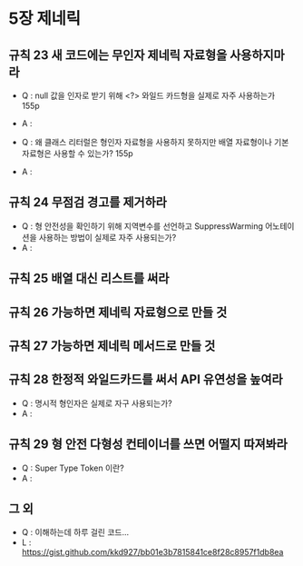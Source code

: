# 5장 제네릭

## 규칙 23 새 코드에는 무인자 제네릭 자료형을 사용하지마라

* Q : null 값을 인자로 받기 위해 <?> 와일드 카드형을 실제로 자주 사용하는가 155p
* A :

* Q : 왜 클래스 리터럴은 형인자 자료형을 사용하지 못하지만 배열 자료형이나 기본 자료형은 사용할 수 있는가? 155p
* A : 

## 규칙 24 무점검 경고를 제거하라

* Q : 형 안전성을 확인하기 위해 지역변수를 선언하고 SuppressWarming 어노테이션을 사용하는 방법이 실제로 자주 사용되는가?
* A :

## 규칙 25 배열 대신 리스트를 써라
## 규칙 26 가능하면 제네릭 자료형으로 만들 것
## 규칙 27 가능하면 제네릭 메서드로 만들 것
## 규칙 28 한정적 와일드카드를 써서 API 유연성을 높여라

* Q : 명시적 형인자은 실제로 자구 사용되는가?
* A : 

## 규칙 29 형 안전 다형성 컨테이너를 쓰면 어떨지 따져봐라

* Q : Super Type Token 이란?
* A : 

## 그 외

* Q : 이해하는데 하루 걸린 코드...
* L : https://gist.github.com/kkd927/bb01e3b7815841ce8f28c8957f1db8ea
